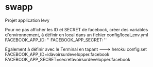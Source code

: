 swapp
=====

Projet application levy


Pour ne pas afficher les ID et SECRET de facebook, créer des variables d'environnement, à définir en local dans un fichier config/local_env.yml
FACEBOOK_APP_ID: ''
FACEBOOK_APP_SECRET: ''

Egalement à définir avec le Terminal en tapant  --->  heroku config:set FACEBOOK_APP_ID=idàvoirsurdevelopper.facebook FACEBOOK_APP_SECRET=secretàvoirsurdevelopper.facebook